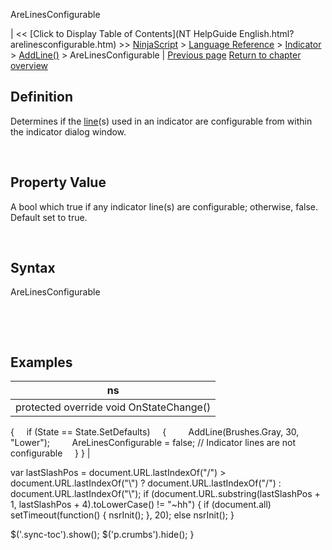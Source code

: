 ﻿










 


AreLinesConfigurable







| &lt;&lt; [Click to Display Table of Contents](NT HelpGuide English.html?arelinesconfigurable.htm) &gt;&gt;
 [NinjaScript](ninjascript.htm) &gt; [Language Reference](language_reference_wip.htm) &gt; [Indicator](indicator.htm) &gt; [AddLine()](addline.htm) &gt;
AreLinesConfigurable | [Previous page](addline.htm)
[Return to chapter overview](addline.htm)










Definition
----------


Determines if the [line](addline.htm)(s) used in an indicator are configurable from within the indicator dialog window.


 



Property Value
--------------


A bool which true if any indicator line(s) are configurable; otherwise, false. Default set to true.


 


Syntax
------


AreLinesConfigurable


 


 


Examples
--------




| ns |
| --- |
| protected override void OnStateChange()
{
     if (State == State.SetDefaults)
     {
         AddLine(Brushes.Gray, 30, "Lower");
         AreLinesConfigurable = false; // Indicator lines are not configurable
     }
} |






 
 var lastSlashPos = document.URL.lastIndexOf("/") &gt; document.URL.lastIndexOf("\\") ? document.URL.lastIndexOf("/") : document.URL.lastIndexOf("\\");
 if (document.URL.substring(lastSlashPos + 1, lastSlashPos + 4).toLowerCase() != "~hh") {
 if (document.all) setTimeout(function() {
 nsrInit();
 }, 20);
 else nsrInit();
 }
 
 
 $('.sync-toc').show();
 $('p.crumbs').hide();
 }
 
 
 



